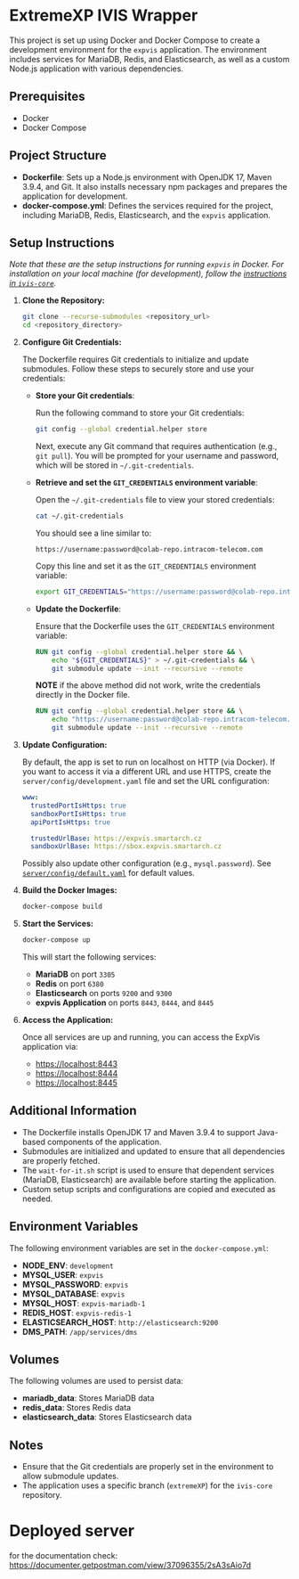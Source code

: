 # ExtremeXP IVIS Wrapper

This project is set up using Docker and Docker Compose to create a development environment for the `expvis` application. The environment includes services for MariaDB, Redis, and Elasticsearch, as well as a custom Node.js application with various dependencies.

## Prerequisites

- Docker
- Docker Compose

## Project Structure

- **Dockerfile**: Sets up a Node.js environment with OpenJDK 17, Maven 3.9.4, and Git. It also installs necessary npm packages and prepares the application for development.
- **docker-compose.yml**: Defines the services required for the project, including MariaDB, Redis, Elasticsearch, and the `expvis` application.

## Setup Instructions

*Note that these are the setup instructions for running `expvis` in Docker. For installation on your local machine (for development), follow the [instructions in `ivis-core`](https://github.com/smartarch/ivis-core/wiki/Local-installation-for-development).*

1. **Clone the Repository:**

   ```bash
   git clone --recurse-submodules <repository_url>
   cd <repository_directory>
   ```

2. **Configure Git Credentials:**

   The Dockerfile requires Git credentials to initialize and update submodules. Follow these steps to securely store and use your credentials:

   - **Store your Git credentials**:

     Run the following command to store your Git credentials:

     ```bash
     git config --global credential.helper store
     ```

     Next, execute any Git command that requires authentication (e.g., `git pull`). You will be prompted for your username and password, which will be stored in `~/.git-credentials`.

   - **Retrieve and set the `GIT_CREDENTIALS` environment variable**:

     Open the `~/.git-credentials` file to view your stored credentials:

     ```bash
     cat ~/.git-credentials
     ```

     You should see a line similar to:

     ```
     https://username:password@colab-repo.intracom-telecom.com
     ```

     Copy this line and set it as the `GIT_CREDENTIALS` environment variable:

     ```bash
     export GIT_CREDENTIALS="https://username:password@colab-repo.intracom-telecom.com"
     ```



   - **Update the Dockerfile**:

     Ensure that the Dockerfile uses the `GIT_CREDENTIALS` environment variable:

     ```dockerfile
     RUN git config --global credential.helper store && \
         echo "${GIT_CREDENTIALS}" > ~/.git-credentials && \
         git submodule update --init --recursive --remote
     ```

     **NOTE** if the above method did not work, write the credentials directly in the Docker file.

     ```dockerfile
     RUN git config --global credential.helper store && \
         echo "https://username:password@colab-repo.intracom-telecom.com" > ~/.git-credentials && \
         git submodule update --init --recursive --remote
     ```

3. **Update Configuration:**

   By default, the app is set to run on localhost on HTTP (via Docker). If you want to access it via a different URL and use HTTPS, create the `server/config/development.yaml` file and set the URL configuration:

   ```yaml
   www:
     trustedPortIsHttps: true
     sandboxPortIsHttps: true
     apiPortIsHttps: true
   
     trustedUrlBase: https://expvis.smartarch.cz
     sandboxUrlBase: https://sbox.expvis.smartarch.cz
   ```
   
   Possibly also update other configuration (e.g., `mysql.password`). See [`server/config/default.yaml`](server/config/default.yaml) for default values.

4. **Build the Docker Images:**

   ```bash
   docker-compose build
   ```

5. **Start the Services:**

   ```bash
   docker-compose up
   ```

   This will start the following services:
   - **MariaDB** on port `3305`
   - **Redis** on port `6380`
   - **Elasticsearch** on ports `9200` and `9300`
   - **expvis Application** on ports `8443`, `8444`, and `8445`

6. **Access the Application:**

   Once all services are up and running, you can access the ExpVis application via:

   - [https://localhost:8443](https://localhost:8443)
   - [https://localhost:8444](https://localhost:8444)
   - [https://localhost:8445](https://localhost:8445)

## Additional Information

- The Dockerfile installs OpenJDK 17 and Maven 3.9.4 to support Java-based components of the application.
- Submodules are initialized and updated to ensure that all dependencies are properly fetched.
- The `wait-for-it.sh` script is used to ensure that dependent services (MariaDB, Elasticsearch) are available before starting the application.
- Custom setup scripts and configurations are copied and executed as needed.

## Environment Variables

The following environment variables are set in the `docker-compose.yml`:

- **NODE_ENV**: `development`
- **MYSQL_USER**: `expvis`
- **MYSQL_PASSWORD**: `expvis`
- **MYSQL_DATABASE**: `expvis`
- **MYSQL_HOST**: `expvis-mariadb-1`
- **REDIS_HOST**: `expvis-redis-1`
- **ELASTICSEARCH_HOST**: `http://elasticsearch:9200`
- **DMS_PATH**: `/app/services/dms`

## Volumes

The following volumes are used to persist data:

- **mariadb_data**: Stores MariaDB data
- **redis_data**: Stores Redis data
- **elasticsearch_data**: Stores Elasticsearch data

## Notes

- Ensure that the Git credentials are properly set in the environment to allow submodule updates.
- The application uses a specific branch (`extremeXP`) for the `ivis-core` repository.


# Deployed server
for the documentation check:
https://documenter.getpostman.com/view/37096355/2sA3sAio7d
